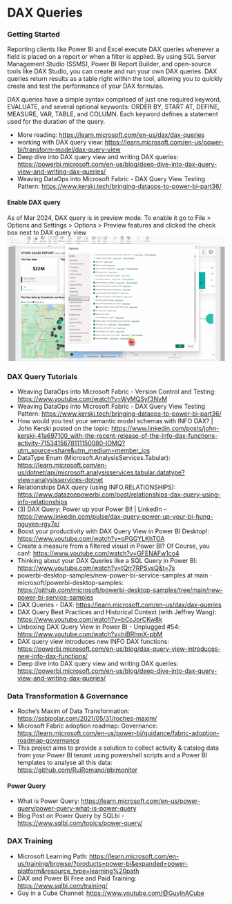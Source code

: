 # DAX Queries 

### Getting Started
Reporting clients like Power BI and Excel execute DAX queries whenever a field is placed on a report or when a filter is applied. By using SQL Server Management Studio (SSMS), Power BI Report Builder, and open-source tools like DAX Studio, you can create and run your own DAX queries. DAX queries return results as a table right within the tool, allowing you to quickly create and test the performance of your DAX formulas.

DAX queries have a simple syntax comprised of just one required keyword, EVALUATE, and several optional keywords: ORDER BY, START AT, DEFINE, MEASURE, VAR, TABLE, and COLUMN. Each keyword defines a statement used for the duration of the query.

- More reading: https://learn.microsoft.com/en-us/dax/dax-queries
- working with DAX query view: https://learn.microsoft.com/en-us/power-bi/transform-model/dax-query-view
- Deep dive into DAX query view and writing DAX queries: https://powerbi.microsoft.com/en-us/blog/deep-dive-into-dax-query-view-and-writing-dax-queries/
- Weaving DataOps into Microsoft Fabric - DAX Query View Testing Pattern: https://www.kerski.tech/bringing-dataops-to-power-bi-part36/

#### Enable DAX query 
As of Mar 2024, DAX query is in preview mode.  To enable it go to File > Options and Settings > Options > Preview features and clicked the check box next to DAX query view
![Enable DAX Query](/assets/dax/daxqueries-1.png)

### DAX Query Tutorials
- Weaving DataOps into Microsoft Fabric - Version Control and Testing: https://www.youtube.com/watch?v=WyMQSyf3NvM
- Weaving DataOps into Microsoft Fabric - DAX Query View Testing Pattern: https://www.kerski.tech/bringing-dataops-to-power-bi-part36/
- How would you test your semantic model schemas with INFO DAX? | John Kerski posted on the topic: https://www.linkedin.com/posts/john-kerski-41a697100_with-the-recent-release-of-the-info-dax-functions-activity-7153415678111150080-lOMQ?utm_source=share&utm_medium=member_ios
- DataType Enum (Microsoft.AnalysisServices.Tabular): https://learn.microsoft.com/en-us/dotnet/api/microsoft.analysisservices.tabular.datatype?view=analysisservices-dotnet
- Relationships DAX query (using INFO.RELATIONSHIPS): https://www.datazoepowerbi.com/post/relationships-dax-query-using-info-relationships
- (3) DAX Query: Power up your Power BI! | LinkedIn - https://www.linkedin.com/pulse/dax-query-power-up-your-bi-hung-nguyen-rgy7e/
- Boost your productivity with DAX Query View in Power BI Desktop!: https://www.youtube.com/watch?v=oPGGYLKhTOA
- Create a measure from a filtered visual in Power BI? Of Course, you can!: https://www.youtube.com/watch?v=GFENAFw1co4
- Thinking about your DAX Queries like a SQL Query in Power BI: https://www.youtube.com/watch?v=tQrr7RPSvsQ&t=7s
- powerbi-desktop-samples/new-power-bi-service-samples at main · microsoft/powerbi-desktop-samples: https://github.com/microsoft/powerbi-desktop-samples/tree/main/new-power-bi-service-samples
- DAX Queries - DAX: https://learn.microsoft.com/en-us/dax/dax-queries
- DAX Query Best Practices and Historical Context (with Jeffrey Wang): https://www.youtube.com/watch?v=bCcJorCKw8k
- Unboxing DAX Query View in Power BI - Unplugged #54: https://www.youtube.com/watch?v=hiBRhmX-pbM
- DAX query view introduces new INFO DAX functions: https://powerbi.microsoft.com/en-us/blog/dax-query-view-introduces-new-info-dax-functions/
- Deep dive into DAX query view and writing DAX queries: https://powerbi.microsoft.com/en-us/blog/deep-dive-into-dax-query-view-and-writing-dax-queries/

### Data Transformation & Governance 
- Roche’s Maxim of Data Transformation: https://ssbipolar.com/2021/05/31/roches-maxim/
- Microsoft Fabric adoption roadmap: Governance: https://learn.microsoft.com/en-us/power-bi/guidance/fabric-adoption-roadmap-governance
- This project aims to provide a solution to collect activity & catalog data from your Power BI tenant using powershell scripts and a Power BI templates to analyse all this data: https://github.com/RuiRomano/pbimonitor

#### Power Query
- What is Power Query: https://learn.microsoft.com/en-us/power-query/power-query-what-is-power-query
- Blog Post on Power Query by SQLbi - https://www.sqlbi.com/topics/power-query/

### DAX Training
- Microsoft Learning Path: https://learn.microsoft.com/en-us/training/browse/?products=power-bi&expanded=power-platform&resource_type=learning%20path
- DAX and Power BI Free and Paid Training: https://www.sqlbi.com/training/
- Guy in a Cube Channel: https://www.youtube.com/@GuyInACube

